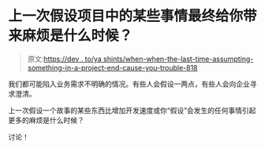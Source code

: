 # 上一次假设项目中的某些事情最终给你带来麻烦是什么时候？

> 原文:[https://dev . to/ya shints/when-when-the-last-time-assumpting-something-in-a-project-end-cause-you-trouble-818](https://dev.to/yashints/when-was-the-last-time-assuming-something-in-a-project-ended-up-causing-you-trouble-818)

我们都可能陷入业务需求不明确的情况。有些人会假设一两点，有些人会向企业寻求澄清。

上一次假设一个故事的某些东西比增加开发速度或你“假设”会发生的任何事情引起更多的麻烦是什么时候？

讨论！